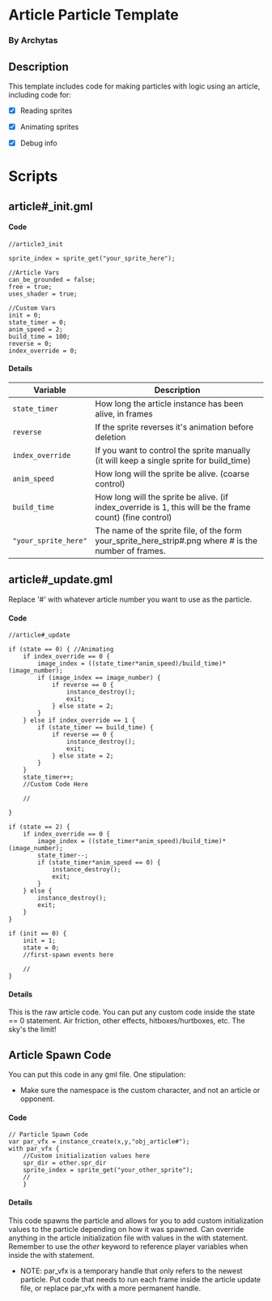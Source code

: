 # Article Particle Template

### By Archytas

## Description
This template includes code for making particles with logic using an article, including code for:

- [x] Reading sprites

- [x] Animating sprites
 
- [x] Debug info

# Scripts

## article#_init.gml

#### Code
```
//article3_init

sprite_index = sprite_get("your_sprite_here");

//Article Vars
can_be_grounded = false;
free = true;
uses_shader = true;

//Custom Vars
init = 0;
state_timer = 0;
anim_speed = 2;
build_time = 100;
reverse = 0;
index_override = 0;
```

#### Details
Variable             | Description
-------------------- | -----------
`state_timer`     | How long the article instance has been alive, in frames
`reverse`    | If the sprite reverses it's animation before deletion
`index_override`    | If you want to control the sprite manually (it will keep a single sprite for build_time)
`anim_speed`    | How long will the sprite be alive. (coarse control)
`build_time`    | How long will the sprite be alive. (if index_override is 1, this will be the frame count) (fine control)
`"your_sprite_here"` | The name of the sprite file, of the form your_sprite_here_strip#.png where # is the number of frames.
## article#_update.gml

Replace '#' with whatever article number you want to use as the particle.

#### Code
```
//article#_update

if (state == 0) { //Animating
    if index_override == 0 {
        image_index = ((state_timer*anim_speed)/build_time)*(image_number);
        if (image_index == image_number) {
            if reverse == 0 {
                instance_destroy();
                exit;
            } else state = 2;
        }
    } else if index_override == 1 {
		if (state_timer == build_time) {
            if reverse == 0 {
                instance_destroy();
                exit;
            } else state = 2;
        }
	}
    state_timer++;
    //Custom Code Here
	
    //
    
}

if (state == 2) {
    if index_override == 0 {
        image_index = ((state_timer*anim_speed)/build_time)*(image_number);
        state_timer--;
        if (state_timer*anim_speed == 0) {
            instance_destroy();
            exit;
        }
    } else {
        instance_destroy();
        exit;
    }
}

if (init == 0) {
    init = 1;
	state = 0;
    //first-spawn events here
	
	//
}
```

#### Details

This is the raw article code. You can put any custom code inside the state == 0 statement. 
Air friction, other effects, hitboxes/hurtboxes, etc. The sky's the limit!

## Article Spawn Code

You can put this code in any gml file. One stipulation:
 - Make sure the namespace is the custom character, and not an article or opponent.


#### Code
```
// Particle Spawn Code
var par_vfx = instance_create(x,y,"obj_article#");
with par_vfx {
	//Custom initialization values here
	spr_dir = other.spr_dir
	sprite_index = sprite_get("your_other_sprite");
	//
    }
```

#### Details

This code spawns the particle and allows for you to add custom initialization values to the particle depending on how it was spawned.
Can override anything in the article initialization file with values in the with statement. Remember to use the *other* keyword to reference player variables when inside the with statement.
- NOTE: par_vfx is a temporary handle that only refers to the newest particle. Put code that needs to run each frame inside the article update file, or replace par_vfx with a more permanent handle.